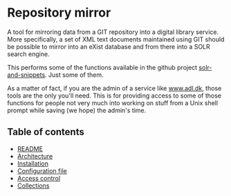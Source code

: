 
# Repository mirror

A tool for mirroring data from a GIT repository into a digital library
service. More specifically, a set of XML text documents maintained
using GIT should be possible to mirror into an eXist database and from
there into a SOLR search engine.

This performs some of the functions available in the github project
[solr-and-snippets](https://github.com/Det-Kongelige-Bibliotek/solr-and-snippets). Just
some of them.

As a matter of fact, if you are the admin of a service like
www.adl.dk, those tools are the only you'll need. This is for
providing access to some of those functions for people not very much
into working on stuff from a Unix shell prompt while saving (we hope)
the admin's time.

## Table of contents

* [README](README.md)
* [Architecture](ARCHITECTURE.md)
* [Installation](INSTALL.md)
* [Configuration file](CONFIG.md)
* [Access control](./htaccess/README.md)
* [Collections](./collections/README.md)


